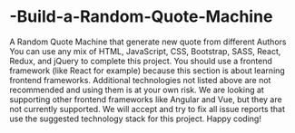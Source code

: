 # -Build-a-Random-Quote-Machine
A Random Quote Machine that generate new quote from different Authors
You can use any mix of HTML, JavaScript, CSS, Bootstrap, SASS, React, Redux, and jQuery to complete this project. 
You should use a frontend framework (like React for example) because this section is about learning frontend frameworks.
Additional technologies not listed above are not recommended and using them is at your own risk. 
We are looking at supporting other frontend frameworks like Angular and Vue, but they are not currently supported. 
We will accept and try to fix all issue reports that use the suggested technology stack for this project.
Happy coding!
